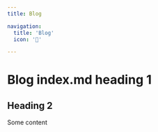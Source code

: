 ```yaml
---
title: Blog

navigation:
  title: 'Blog'
  icon: '📁'

---
```


# Blog index.md heading 1

## Heading 2

Some content
